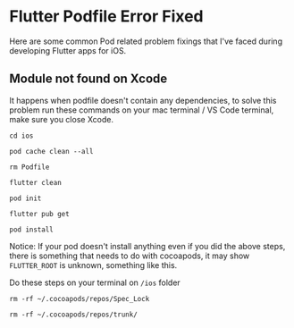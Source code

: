 # Flutter Podfile Error Fixed

Here are some common Pod related problem fixings that I've faced during developing Flutter apps for iOS.

## Module not found on Xcode

It happens when podfile doesn't contain any dependencies, to solve this problem run these commands on your mac terminal / VS Code terminal, make sure you close Xcode.

`cd ios`

`pod cache clean --all`

`rm Podfile`

`flutter clean`

`pod init`

`flutter pub get`

`pod install`


Notice: If your pod doesn't install anything even if you did the above steps, there is something that needs to do with cocoapods, it may show `FLUTTER_ROOT` is unknown, something like this.

Do these steps on your terminal on `/ios` folder

`rm -rf ~/.cocoapods/repos/Spec_Lock`

`rm -rf ~/.cocoapods/repos/trunk/`

